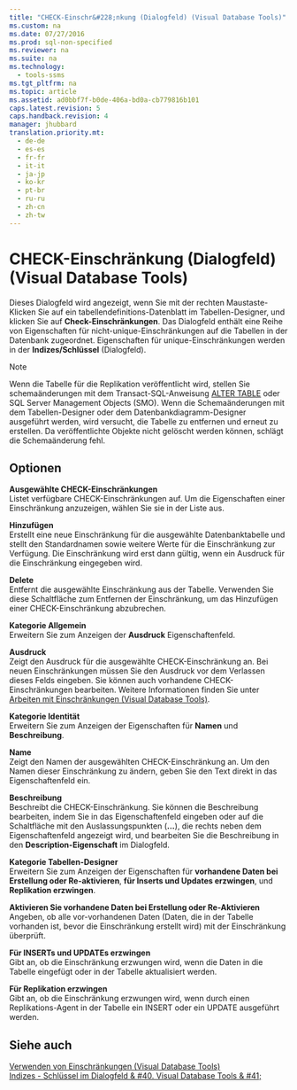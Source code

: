 ```yaml
---
title: "CHECK-Einschr&#228;nkung (Dialogfeld) (Visual Database Tools)"
ms.custom: na
ms.date: 07/27/2016
ms.prod: sql-non-specified
ms.reviewer: na
ms.suite: na
ms.technology: 
  - tools-ssms
ms.tgt_pltfrm: na
ms.topic: article
ms.assetid: ad0bbf7f-b0de-406a-bd0a-cb779816b101
caps.latest.revision: 5
caps.handback.revision: 4
manager: jhubbard
translation.priority.mt: 
  - de-de
  - es-es
  - fr-fr
  - it-it
  - ja-jp
  - ko-kr
  - pt-br
  - ru-ru
  - zh-cn
  - zh-tw
---
```

# CHECK-Einschr&#228;nkung (Dialogfeld) (Visual Database Tools)
Dieses Dialogfeld wird angezeigt, wenn Sie mit der rechten Maustaste\-Klicken Sie auf ein tabellendefinitions-Datenblatt im Tabellen-Designer, und klicken Sie auf **Check-Einschränkungen**. Das Dialogfeld enthält eine Reihe von Eigenschaften für nicht\-unique-Einschränkungen auf die Tabellen in der Datenbank zugeordnet. Eigenschaften für unique-Einschränkungen werden in der **Indizes\/Schlüssel** (Dialogfeld).  
  
> [!NOTE]  
> Wenn die Tabelle für die Replikation veröffentlicht wird, stellen Sie schemaänderungen mit dem Transact\-SQL-Anweisung [ALTER TABLE](assetId:///f1745145-182d-4301-a334-18f799d361d1) oder SQL Server Management Objects (SMO). Wenn die Schemaänderungen mit dem Tabellen-Designer oder dem Datenbankdiagramm-Designer ausgeführt werden, wird versucht, die Tabelle zu entfernen und erneut zu erstellen. Da veröffentlichte Objekte nicht gelöscht werden können, schlägt die Schemaänderung fehl.  
  
## Optionen  
**Ausgewählte CHECK-Einschränkungen**  
Listet verfügbare CHECK-Einschränkungen auf. Um die Eigenschaften einer Einschränkung anzuzeigen, wählen Sie sie in der Liste aus.  
  
**Hinzufügen**  
Erstellt eine neue Einschränkung für die ausgewählte Datenbanktabelle und stellt den Standardnamen sowie weitere Werte für die Einschränkung zur Verfügung. Die Einschränkung wird erst dann gültig, wenn ein Ausdruck für die Einschränkung eingegeben wird.  
  
**Delete**  
Entfernt die ausgewählte Einschränkung aus der Tabelle. Verwenden Sie diese Schaltfläche zum Entfernen der Einschränkung, um das Hinzufügen einer CHECK-Einschränkung abzubrechen.  
  
**Kategorie Allgemein**  
Erweitern Sie zum Anzeigen der **Ausdruck** Eigenschaftenfeld.  
  
**Ausdruck**  
Zeigt den Ausdruck für die ausgewählte CHECK-Einschränkung an. Bei neuen Einschränkungen müssen Sie den Ausdruck vor dem Verlassen dieses Felds eingeben. Sie können auch vorhandene CHECK-Einschränkungen bearbeiten. Weitere Informationen finden Sie unter [Arbeiten mit Einschränkungen (Visual Database Tools)](assetId:///637098af-2567-48f8-90f4-b41df059833e).  
  
**Kategorie Identität**  
Erweitern Sie zum Anzeigen der Eigenschaften für **Namen** und **Beschreibung**.  
  
**Name**  
Zeigt den Namen der ausgewählten CHECK-Einschränkung an. Um den Namen dieser Einschränkung zu ändern, geben Sie den Text direkt in das Eigenschaftenfeld ein.  
  
**Beschreibung**  
Beschreibt die CHECK-Einschränkung. Sie können die Beschreibung bearbeiten, indem Sie in das Eigenschaftenfeld eingeben oder auf die Schaltfläche mit den Auslassungspunkten (**...**), die rechts neben dem Eigenschaftenfeld angezeigt wird, und bearbeiten Sie die Beschreibung in den **Description-Eigenschaft** im Dialogfeld.  
  
**Kategorie Tabellen-Designer**  
Erweitern Sie zum Anzeigen der Eigenschaften für **vorhandene Daten bei Erstellung oder Re\-aktivieren**, **für Inserts und Updates erzwingen**, und **Replikation erzwingen**.  
  
**Aktivieren Sie vorhandene Daten bei Erstellung oder Re\-Aktivieren**  
Angeben, ob alle vor\-vorhandenen Daten (Daten, die in der Tabelle vorhanden ist, bevor die Einschränkung erstellt wird) mit der Einschränkung überprüft.  
  
**Für INSERTs und UPDATEs erzwingen**  
Gibt an, ob die Einschränkung erzwungen wird, wenn die Daten in die Tabelle eingefügt oder in der Tabelle aktualisiert werden.  
  
**Für Replikation erzwingen**  
Gibt an, ob die Einschränkung erzwungen wird, wenn durch einen Replikations-Agent in der Tabelle ein INSERT oder ein UPDATE ausgeführt werden.  
  
## Siehe auch  
[Verwenden von Einschränkungen (Visual Database Tools)](assetId:///637098af-2567-48f8-90f4-b41df059833e)  
[Indizes - Schlüssel im Dialogfeld & #40. Visual Database Tools & #41;](../content/Indexes---Keys-Dialog-Box--Visual-Database-Tools-.md)  
  
